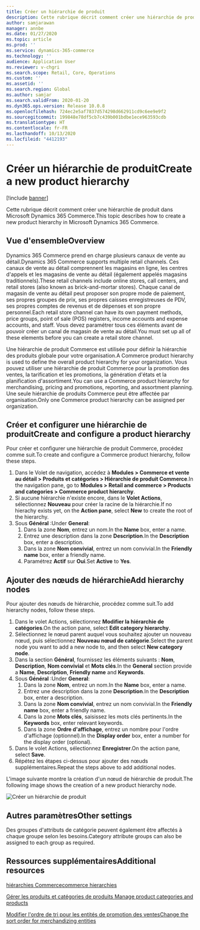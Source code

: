 ```yaml
---
title: Créer un hiérarchie de produit
description: Cette rubrique décrit comment créer une hiérarchie de produit dans Microsoft Dynamics 365 Commerce.
author: samjarawan
manager: annbe
ms.date: 01/27/2020
ms.topic: article
ms.prod: ''
ms.service: dynamics-365-commerce
ms.technology: ''
audience: Application User
ms.reviewer: v-chgri
ms.search.scope: Retail, Core, Operations
ms.custom: ''
ms.assetid: ''
ms.search.region: Global
ms.author: samjar
ms.search.validFrom: 2020-01-20
ms.dyn365.ops.version: Release 10.0.8
ms.openlocfilehash: 724ec2e5af7837d574298d662911cd9c6ee9e9f2
ms.sourcegitcommit: 199848e78df5cb7c439b001bdbe1ece963593cdb
ms.translationtype: HT
ms.contentlocale: fr-FR
ms.lasthandoff: 10/13/2020
ms.locfileid: "4412193"
---
```

# <a name="create-a-new-product-hierarchy"></a><span data-ttu-id="e6860-103">Créer un hiérarchie de produit</span><span class="sxs-lookup"><span data-stu-id="e6860-103">Create a new product hierarchy</span></span>


[!include [banner](includes/banner.md)]

<span data-ttu-id="e6860-104">Cette rubrique décrit comment créer une hiérarchie de produit dans Microsoft Dynamics 365 Commerce.</span><span class="sxs-lookup"><span data-stu-id="e6860-104">This topic describes how to create a new product hierarchy in Microsoft Dynamics 365 Commerce.</span></span>

## <a name="overview"></a><span data-ttu-id="e6860-105">Vue d'ensemble</span><span class="sxs-lookup"><span data-stu-id="e6860-105">Overview</span></span>

<span data-ttu-id="e6860-106">Dynamics 365 Commerce prend en charge plusieurs canaux de vente au détail.</span><span class="sxs-lookup"><span data-stu-id="e6860-106">Dynamics 365 Commerce supports multiple retail channels.</span></span> <span data-ttu-id="e6860-107">Ces canaux de vente au détail comprennent les magasins en ligne, les centres d'appels et les magasins de vente au détail (également appelés magasins traditionnels).</span><span class="sxs-lookup"><span data-stu-id="e6860-107">These retail channels include online stores, call centers, and retail stores (also known as brick-and-mortar stores).</span></span> <span data-ttu-id="e6860-108">Chaque canal de magasin de vente au détail peut proposer son propre mode de paiement, ses propres groupes de prix, ses propres caisses enregistreuses de PDV, ses propres comptes de revenus et de dépenses et son propre personnel.</span><span class="sxs-lookup"><span data-stu-id="e6860-108">Each retail store channel can have its own payment methods, price groups, point of sale (POS) registers, income accounts and expense accounts, and staff.</span></span> <span data-ttu-id="e6860-109">Vous devez paramétrer tous ces éléments avant de pouvoir créer un canal de magasin de vente au détail.</span><span class="sxs-lookup"><span data-stu-id="e6860-109">You must set up all of these elements before you can create a retail store channel.</span></span> 

<span data-ttu-id="e6860-110">Une hiérarchie de produit Commerce est utilisée pour définir la hiérarchie des produits globale pour votre organisation.</span><span class="sxs-lookup"><span data-stu-id="e6860-110">A Commerce product hierarchy is used to define the overall product hierarchy for your organization.</span></span> <span data-ttu-id="e6860-111">Vous pouvez utiliser une hiérarchie de produit Commerce pour la promotion des ventes, la tarification et les promotions, la génération d'états et la planification d'assortiment.</span><span class="sxs-lookup"><span data-stu-id="e6860-111">You can use a Commerce product hierarchy for merchandising, pricing and promotions, reporting, and assortment planning.</span></span> <span data-ttu-id="e6860-112">Une seule hiérarchie de produits Commerce peut être affectée par organisation.</span><span class="sxs-lookup"><span data-stu-id="e6860-112">Only one Commerce product hierarchy can be assigned per organization.</span></span>

## <a name="create-and-configure-a-product-hierarchy"></a><span data-ttu-id="e6860-113">Créer et configurer une hiérarchie de produit</span><span class="sxs-lookup"><span data-stu-id="e6860-113">Create and configure a product hierarchy</span></span>

<span data-ttu-id="e6860-114">Pour créer et configurer une hiérarchie de produit Commerce, procédez comme suit.</span><span class="sxs-lookup"><span data-stu-id="e6860-114">To create and configure a Commerce product hierarchy, follow these steps.</span></span>

1. <span data-ttu-id="e6860-115">Dans le Volet de navigation, accédez à **Modules \> Commerce et vente au détail \> Produits et catégories \> Hiérarchie de produit Commerce**.</span><span class="sxs-lookup"><span data-stu-id="e6860-115">In the navigation pane, go to **Modules \> Retail and commerce \> Products and categories \> Commerce product hierarchy**.</span></span>
1. <span data-ttu-id="e6860-116">Si aucune hiérarchie n'existe encore, dans le **Volet Actions**, sélectionnez **Nouveau** pour créer la racine de la hiérarchie.</span><span class="sxs-lookup"><span data-stu-id="e6860-116">If no hierachy exists yet, on the **Action pane**, select **New** to create the root of the hierarchy.</span></span>
1. <span data-ttu-id="e6860-117">Sous **Général** :</span><span class="sxs-lookup"><span data-stu-id="e6860-117">Under **General**:</span></span>
    1. <span data-ttu-id="e6860-118">Dans la zone **Nom**, entrez un nom.</span><span class="sxs-lookup"><span data-stu-id="e6860-118">In the **Name** box, enter a name.</span></span>
    1. <span data-ttu-id="e6860-119">Entrez une description dans la zone **Description**.</span><span class="sxs-lookup"><span data-stu-id="e6860-119">In the **Description** box, enter a description.</span></span>
    1. <span data-ttu-id="e6860-120">Dans la zone **Nom convivial**, entrez un nom convivial.</span><span class="sxs-lookup"><span data-stu-id="e6860-120">In the **Friendly name** box, enter a friendly name.</span></span>
    1. <span data-ttu-id="e6860-121">Paramétrez **Actif** sur **Oui**.</span><span class="sxs-lookup"><span data-stu-id="e6860-121">Set **Active** to **Yes**.</span></span>

## <a name="add-hierarchy-nodes"></a><span data-ttu-id="e6860-122">Ajouter des nœuds de hiérarchie</span><span class="sxs-lookup"><span data-stu-id="e6860-122">Add hierarchy nodes</span></span>

<span data-ttu-id="e6860-123">Pour ajouter des nœuds de hiérarchie, procédez comme suit.</span><span class="sxs-lookup"><span data-stu-id="e6860-123">To add hierarchy nodes, follow these steps.</span></span>

1. <span data-ttu-id="e6860-124">Dans le volet Actions, sélectionnez **Modifier la hiérarchie de catégories**.</span><span class="sxs-lookup"><span data-stu-id="e6860-124">On the action pane, select **Edit category hierarchy**.</span></span>
1. <span data-ttu-id="e6860-125">Sélectionnez le nœud parent auquel vous souhaitez ajouter un nouveau nœud, puis sélectionnez **Nouveau nœud de catégorie**.</span><span class="sxs-lookup"><span data-stu-id="e6860-125">Select the parent node you want to add a new node to, and then select **New category node**.</span></span>
1. <span data-ttu-id="e6860-126">Dans la section **Général**, fournissez les éléments suivants : **Nom**, **Description**, **Nom convivial** et **Mots clés**.</span><span class="sxs-lookup"><span data-stu-id="e6860-126">In the **General** section provide a **Name**, **Description**, **Friendly name** and **Keywords**.</span></span>
1. <span data-ttu-id="e6860-127">Sous **Général** :</span><span class="sxs-lookup"><span data-stu-id="e6860-127">Under **General**:</span></span>
    1. <span data-ttu-id="e6860-128">Dans la zone **Nom**, entrez un nom.</span><span class="sxs-lookup"><span data-stu-id="e6860-128">In the **Name** box, enter a name.</span></span>
    1. <span data-ttu-id="e6860-129">Entrez une description dans la zone **Description**.</span><span class="sxs-lookup"><span data-stu-id="e6860-129">In the **Description** box, enter a description.</span></span>
    1. <span data-ttu-id="e6860-130">Dans la zone **Nom convivial**, entrez un nom convivial.</span><span class="sxs-lookup"><span data-stu-id="e6860-130">In the **Friendly name** box, enter a friendly name.</span></span>
    1. <span data-ttu-id="e6860-131">Dans la zone **Mots clés**, saisissez les mots clés pertinents.</span><span class="sxs-lookup"><span data-stu-id="e6860-131">In the **Keywords** box, enter relevant keywords.</span></span>
    1. <span data-ttu-id="e6860-132">Dans la zone **Ordre d'affichage**, entrez un nombre pour l'ordre d'affichage (optionnel).</span><span class="sxs-lookup"><span data-stu-id="e6860-132">In the **Display order** box, enter a number for the display order (optional).</span></span>
1. <span data-ttu-id="e6860-133">Dans le volet Actions, sélectionnez **Enregistrer**.</span><span class="sxs-lookup"><span data-stu-id="e6860-133">On the action pane, select **Save**.</span></span>
1. <span data-ttu-id="e6860-134">Répétez les étapes ci-dessus pour ajouter des nœuds supplémentaires.</span><span class="sxs-lookup"><span data-stu-id="e6860-134">Repeat the steps above to add additional nodes.</span></span>

<span data-ttu-id="e6860-135">L'image suivante montre la création d'un nœud de hiérarchie de produit.</span><span class="sxs-lookup"><span data-stu-id="e6860-135">The following image shows the creation of a new product hierarchy node.</span></span>

![Créer un hiérarchie de produit](media/create-product-hierarchy.png)

## <a name="other-settings"></a><span data-ttu-id="e6860-137">Autres paramètres</span><span class="sxs-lookup"><span data-stu-id="e6860-137">Other settings</span></span>

<span data-ttu-id="e6860-138">Des groupes d'attributs de catégorie peuvent également être affectés à chaque groupe selon les besoins.</span><span class="sxs-lookup"><span data-stu-id="e6860-138">Category attribute groups can also be assigned to each group as required.</span></span>  

## <a name="additional-resources"></a><span data-ttu-id="e6860-139">Ressources supplémentaires</span><span class="sxs-lookup"><span data-stu-id="e6860-139">Additional resources</span></span>

[<span data-ttu-id="e6860-140">hiérarchies Commerce</span><span class="sxs-lookup"><span data-stu-id="e6860-140">commerce hierarchies</span></span>](retail-hierarchies.md)

[<span data-ttu-id="e6860-141">Gérer les produits et catégories de produits </span><span class="sxs-lookup"><span data-stu-id="e6860-141">Manage product categories and products </span></span>](category-management-product-creation.md)

[<span data-ttu-id="e6860-142">Modifier l'ordre de tri pour les entités de promotion des ventes</span><span class="sxs-lookup"><span data-stu-id="e6860-142">Change the sort order for merchandizing entities</span></span>](custom-order-categories-nav-retail-prod-hierarchy.md)
